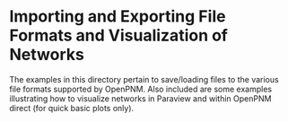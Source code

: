 # Importing and Exporting File Formats and Visualization of Networks

The examples in this directory pertain to save/loading files to the various file formats supported by OpenPNM.  Also included are some examples illustrating how to visualize networks in Paraview and within OpenPNM direct (for quick basic plots only).
